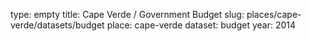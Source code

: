 type: empty
title: Cape Verde / Government Budget
slug: places/cape-verde/datasets/budget
place: cape-verde
dataset: budget
year: 2014
